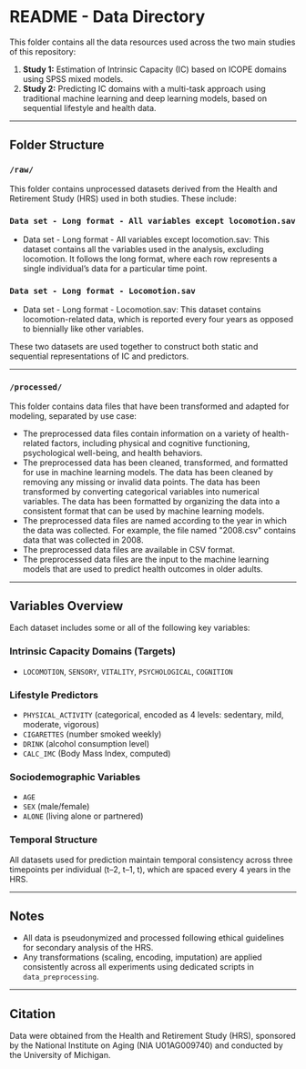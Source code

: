 # README - Data Directory

This folder contains all the data resources used across the two main studies of this repository:

1. **Study 1:** Estimation of Intrinsic Capacity (IC) based on ICOPE domains using SPSS mixed models.
2. **Study 2:** Predicting IC domains with a multi-task approach using traditional machine learning and deep learning models, based on sequential lifestyle and health data.

---

## Folder Structure

### `/raw/`

This folder contains unprocessed datasets derived from the Health and Retirement Study (HRS) used in both studies. These include:

### `Data set - Long format - All variables except locomotion.sav`

* Data set - Long format - All variables except locomotion.sav: This dataset contains all the variables used in the analysis, excluding locomotion. It follows the long format, where each row represents a single individual’s data for a particular time point.

### `Data set - Long format - Locomotion.sav`

* Data set - Long format - Locomotion.sav: This dataset contains locomotion-related data, which is reported every four years as opposed to biennially like other variables.

These two datasets are used together to construct both static and sequential representations of IC and predictors.

---

### `/processed/`

This folder contains data files that have been transformed and adapted for modeling, separated by use case:

- The preprocessed data files contain information on a variety of health-related factors, including physical and cognitive functioning, psychological well-being, and health behaviors. 
- The preprocessed data has been cleaned, transformed, and formatted for use in machine learning models. The data has been cleaned by removing any missing or invalid data points. The data has been transformed by converting categorical variables into numerical variables. The data has been formatted by organizing the data into a consistent format that can be used by machine learning models.
- The preprocessed data files are named according to the year in which the data was collected. For example, the file named "2008.csv" contains data that was collected in 2008.
- The preprocessed data files are available in CSV format.
- The preprocessed data files are the input to the machine learning models that are used to predict health outcomes in older adults.

---

## Variables Overview

Each dataset includes some or all of the following key variables:

### Intrinsic Capacity Domains (Targets)
- `LOCOMOTION`, `SENSORY`, `VITALITY`, `PSYCHOLOGICAL`, `COGNITION`

### Lifestyle Predictors
- `PHYSICAL_ACTIVITY` (categorical, encoded as 4 levels: sedentary, mild, moderate, vigorous)
- `CIGARETTES` (number smoked weekly)
- `DRINK` (alcohol consumption level)
- `CALC_IMC` (Body Mass Index, computed)

### Sociodemographic Variables
- `AGE`
- `SEX` (male/female)
- `ALONE` (living alone or partnered)

### Temporal Structure
All datasets used for prediction maintain temporal consistency across three timepoints per individual (t–2, t–1, t), which are spaced every 4 years in the HRS.

---

## Notes

- All data is pseudonymized and processed following ethical guidelines for secondary analysis of the HRS.
- Any transformations (scaling, encoding, imputation) are applied consistently across all experiments using dedicated scripts in `data_preprocessing`.

---

## Citation

Data were obtained from the Health and Retirement Study (HRS), sponsored by the National Institute on Aging (NIA U01AG009740) and conducted by the University of Michigan.

